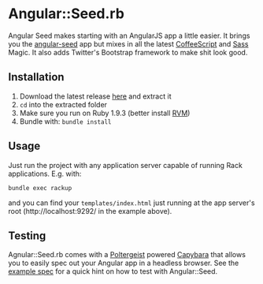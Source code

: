 # Angular::Seed.rb

Angular Seed makes starting with an AngularJS app a little easier. It brings you the [angular-seed](https://github.com/angular/angular-seed) app but mixes in all the latest [CoffeeScript](https://github.com/jashkenas/coffee-script) and [Sass](https://github.com/nex3/sass) Magic. It also adds Twitter's Bootstrap framework to make shit look good.

## Installation

1. Download the latest release [here](https://github.com/walski/angular-seed.rb/tags) and extract it
2. ``cd`` into the extracted folder
3. Make sure you run on Ruby 1.9.3 (better install [RVM](https://rvm.io/))
4. Bundle with: ``bundle install``

## Usage

Just run the project with any application server capable of running Rack applications. E.g. with:

```
bundle exec rackup
```

and you can find your ``templates/index.html`` just running at the app server's root (http://localhost:9292/ in the example above).

## Testing

Agnular::Seed.rb comes with a [Poltergeist](https://github.com/jonleighton/poltergeist) powered [Capybara](https://github.com/jnicklas/capybara) that allows you to easily spec out your Angular app in a headless browser. See the [example spec](blob/master/spec/request/angular_seed_spec.rb) for a quick hint on how to test with Angular::Seed.